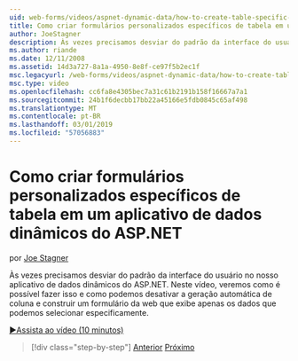 ```yaml
---
uid: web-forms/videos/aspnet-dynamic-data/how-to-create-table-specific-custom-forms-in-an-aspnet-dynamic-data-application
title: Como criar formulários personalizados específicos de tabela em um aplicativo de dados dinâmicos do ASP.NET | Microsoft Docs
author: JoeStagner
description: Às vezes precisamos desviar do padrão da interface do usuário no nosso aplicativo de dados dinâmicos do ASP.NET. Neste vídeo, veremos como é possível fazer isso e como podemos desativá-la...
ms.author: riande
ms.date: 12/11/2008
ms.assetid: 14d3a727-8a1a-4950-8e8f-ce97f5b2ec1f
msc.legacyurl: /web-forms/videos/aspnet-dynamic-data/how-to-create-table-specific-custom-forms-in-an-aspnet-dynamic-data-application
msc.type: video
ms.openlocfilehash: cc6fa8e4305bec7a31c61b2191b158f16667a7a1
ms.sourcegitcommit: 24b1f6decbb17bb22a45166e5fdb0845c65af498
ms.translationtype: MT
ms.contentlocale: pt-BR
ms.lasthandoff: 03/01/2019
ms.locfileid: "57056883"
---
```

<a name="how-to-create-table-specific-custom-forms-in-an-aspnet-dynamic-data-application"></a>Como criar formulários personalizados específicos de tabela em um aplicativo de dados dinâmicos do ASP.NET
====================
por [Joe Stagner](https://github.com/JoeStagner)

Às vezes precisamos desviar do padrão da interface do usuário no nosso aplicativo de dados dinâmicos do ASP.NET. Neste vídeo, veremos como é possível fazer isso e como podemos desativar a geração automática de coluna e construir um formulário da web que exibe apenas os dados que podemos selecionar especificamente.

[&#9654;Assista ao vídeo (10 minutos)](https://channel9.msdn.com/Blogs/ASP-NET-Site-Videos/how-to-create-table-specific-custom-forms-in-an-aspnet-dynamic-data-application)

> [!div class="step-by-step"]
> [Anterior](how-to-remove-columns-from-your-dynamicdata-data-grids.md)
> [Próximo](aspnet-dynamic-data-custom-form-formatting.md)
